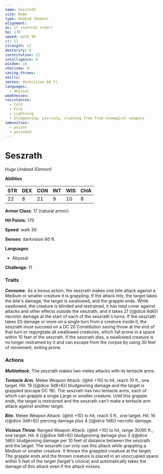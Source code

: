 ```yaml
---
name: Seszrath
size: Huge
type: Undead (Demon)
alignment: 
ac: 17 (natural armor)
hp: 170
speed: walk 30
cr: 11
strength: 22
dexterity: 8
constitution: 21
intelligence: 9
wisdom: 10
charisma: 8
saving_throws:
skills:
senses: darkvision 60 ft.
languages:
  - Abyssal
weaknesses:
resistances:
  - Cold
  - Fire
  - Lightning
  - bludgeoning, piercing, slashing from from nonmagical weapons
immunities:
  - poison
  - poisoned
---
```


# Seszrath

*Huge Undead (Demon)*

**Abilities**

| STR | DEX | CON | INT | WIS | CHA |
| --- | --- | --- | --- | --- | --- |
| 22 | 8 | 21 | 9 | 10 | 8 |

**Armor Class**: 17 (natural armor)

**Hit Points**: 170

**Speed**: walk 30

**Senses**: darkvision 60 ft.

**Languages**:
  - Abyssal

**Challenge**: 11

### Traits
***Consume.*** As a bonus action, the seszrath makes one bite attack against a Medium or smaller creature it is grappling. If the attack hits, the target takes the bite's damage, the target is swallowed, and the grapple ends. While swallowed, the creature is blinded and restrained, it has total cover against attacks and other effects outside the seszrath, and it takes 21 ({@dice 6d6}) necrotic damage at the start of each of the seszrath's turns. If the seszrath takes 20 damage or more on a single turn from a creature inside it, the seszrath must succeed on a DC 20 Constitution saving throw at the end of that turn or regurgitate all swallowed creatures, which fall prone in a space within 10 feet of the seszrath. If the seszrath dies, a swallowed creature is no longer restrained by it and can escape from the corpse by using 30 feet of movement, exiting prone.

### Actions
***Multiattack.*** The seszrath makes two melee attacks with its tentacle arms.

***Tentacle Arm.*** Melee Weapon Attack: {@hit +10} to hit, reach 10 ft., one target. Hit: 19 ({@dice 3d8+6}) bludgeoning damage and the target is grappled (escape DC 18). The seszrath has two tentacle arms, each of which can grapple a single Large or smaller creature. Until this grapple ends, the target is restrained and the seszrath can't make a tentacle arm attack against another target.

***Bite.*** Melee Weapon Attack: {@hit +10} to hit, reach 5 ft., one target. Hit: 16 ({@dice 3d6+6}) piercing damage plus 4 ({@dice 1d8}) necrotic damage.

***Vicious Throw.*** Ranged Weapon Attack: {@hit +10} to hit, range 30/60 ft., one target. Hit: 6 ({@dice 1d6+6}) bludgeoning damage plus 3 ({@dice 1d6}) bludgeoning damage per 10 feet of distance between the seszrath and the target. The seszrath can only use this attack while grappling a Medium or smaller creature. It throws the grappled creature at the target. The grapple ends and the thrown creature is placed in an unoccupied space within 5 feet of the target (target's choice) and automatically takes the damage of this attack even if the attack misses.


